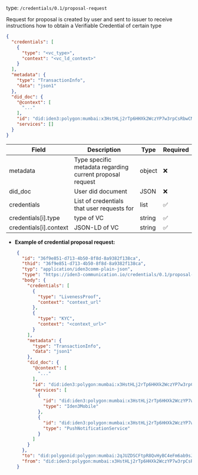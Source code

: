 
type: `/credentials/0.1/proposal-request`

Request for proposal is created by user and sent to issuer to receive instructions how to obtain a Verifiable Credential of certain type
```json
{
  "credentials": [
    {
      "type": "<vc_type>",
      "context": "<vc_ld_context>"
    }
  ],
  "metadata": {
    "type": "TransactionInfo",
    "data": "json1"
  },
  "did_doc": {
    "@context": [
      "..."
    ],
    "id": "did:iden3:polygon:mumbai:x3HstHLj2rTp6HHXk2WczYP7w3rpCsRbwCMeaQ2H2",
    "services": []
  }
}
```

| Field                  | Description                                               | Type   | Required  |
|------------------------|-----------------------------------------------------------|--------|-----------|
| metadata               | Type specific metadata regarding current proposal request | object | ❌        |
| did_doc                | User did document                                         | JSON   | ❌        |
| credentials            | List of  credentials that user requests for               | list   | ✅        |
| credentials[i].type    | type of VC                                                | string | ✅        |
| credentials[i].context | JSON-LD of VC                                             | string | ✅        |

- **Example of credential proposal request:**

```json
    {
      "id": "36f9e851-d713-4b50-8f8d-8a9382f138ca",
      "thid": "36f9e851-d713-4b50-8f8d-8a9382f138ca",
      "typ": "application/iden3comm-plain-json",
      "type": "https://iden3-communication.io/credentials/0.1/proposal-request",
      "body": {
        "credentials": [
          {
            "type": "LivenessProof",
            "context": "context_url"
          },
          {
            "type": "KYC",
            "context": "<context_url>"
          }
        ],
        "metadata": {
          "type": "TransactionInfo",
          "data": "json1"
        },
        "did_doc": {
          "@context": [
            "..."
          ],
          "id": "did:iden3:polygon:mumbai:x3HstHLj2rTp6HHXk2WczYP7w3rpCsRbwCMeaQ2H2",
          "services": [
            {
              "id": "did:iden3:polygon:mumbai:x3HstHLj2rTp6HHXk2WczYP7w3rpCsRbwCMeaQ2H2/mobile",
              "type": "Iden3Mobile"
            },
            {
              "id": "did:iden3:polygon:mumbai:x3HstHLj2rTp6HHXk2WczYP7w3rpCsRbwCMeaQ2H2/push",
              "type": "PushNotificationService"
            }
          ]
        }
      },
      "to": "did:polygonid:polygon:mumbai:2qJUZDSCFtpR8QvHyBC4eFm6ab9sJo5rqPbcaeyGC4",
      "from": "did:iden3:polygon:mumbai:x3HstHLj2rTp6HHXk2WczYP7w3rpCsRbwCMeaQ2H2"
    } 
```
